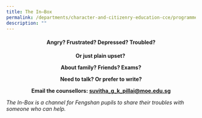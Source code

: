 ```yaml
---
title: The In–Box
permalink: /departments/character-and-citizenry-education-cce/programmes/the-in-box/
description: ""
---
```

<h4 align="center"><strong>Angry? Frustrated? Depressed? Troubled?</strong></h4>
<p align="center"><strong>Or just plain upset?</strong><strong>&nbsp;</strong></p>
<p align="center"><strong>About family? Friends? Exams?</strong></p>
<p align="center"><strong>Need to talk? Or prefer to write?</strong></p>
<p align="center"><strong>Email the counsellors:&nbsp;<span id="cloak694fe1db67c02815425e844b3493aa3d"><a href="mailto:suvitha_g_k_pillai@moe.edu.sg">suvitha_g_k_pillai@moe.edu.sg</a></span><em><br /></em></strong></p>
<p><em>The In-Box is a channel for Fengshan pupils to share their troubles with someone who can help.</em></p>